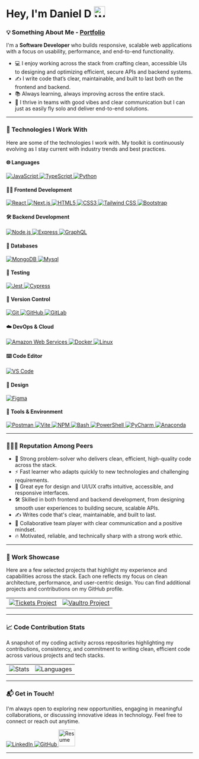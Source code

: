 # Hey, I'm Daniel D <img src="https://raw.githubusercontent.com/Tarikul-Islam-Anik/Animated-Fluent-Emojis/master/Emojis/Hand%20gestures/Waving%20Hand.png" alt="Waving Hand" width="30" height="30" />

### 💡 Something About Me - [Portfolio](https://daniel-d-portfolio.netlify.app/)

I'm a **Software Developer** who builds responsive, scalable web applications with a focus on usability, performance, and end-to-end functionality.
- 💻 I enjoy working across the stack from crafting clean, accessible UIs to designing and optimizing efficient, secure APIs and backend systems.
- ✍️ I write code that’s clear, maintainable, and built to last both on the frontend and backend.
- 📚 Always learning, always improving across the entire stack.
- 🤝 I thrive in teams with good vibes and clear communication but I can just as easily fly solo and deliver end-to-end solutions.

---

### 🤖 Technologies I Work With

Here are some of the technologies I work with. My toolkit is continuously evolving as I stay current with industry trends and best practices.

#### 🌐 Languages
<p align="left">
    <a target="_blank" href="https://developer.mozilla.org/en-US/docs/Web/JavaScript" target="_blank" rel="noreferrer">
        <img src="https://skillicons.dev/icons?i=js" alt="JavaScript" />
    </a>
    <a target="_blank" href="https://www.typescriptlang.org/" target="_blank" rel="noreferrer">
        <img src="https://skillicons.dev/icons?i=ts" alt="TypeScript" />
    </a>
    <a target="_blank" href="https://www.python.org" target="_blank" rel="noreferrer">
        <img src="https://skillicons.dev/icons?i=python" alt="Python" />
    </a>
</p>

#### 🧑‍🎨 Frontend Development
<p align="left">
    <a target="_blank" href="https://react.dev" target="_blank" rel="noreferrer">
        <img src="https://skillicons.dev/icons?i=react" alt="React" />
    </a>
    <a target="_blank" href="https://nextjs.org/" target="_blank" rel="noreferrer">
        <img src="https://skillicons.dev/icons?i=nextjs" alt="Next.js" />
    </a>
    <a target="_blank" href="https://developer.mozilla.org/en-US/docs/Web/HTML" target="_blank" rel="noreferrer">
        <img src="https://skillicons.dev/icons?i=html" alt="HTML5" />
    </a>
    <a target="_blank" href="https://developer.mozilla.org/en-US/docs/Web/CSS" target="_blank" rel="noreferrer">
        <img src="https://skillicons.dev/icons?i=css" alt="CSS3" />
    </a>
    <a target="_blank" href="https://tailwindcss.com" target="_blank" rel="noreferrer">
        <img src="https://skillicons.dev/icons?i=tailwind" alt="Tailwind CSS" />
    </a>
    <a target="_blank" href="https://getbootstrap.com/" target="_blank" rel="noreferrer">
        <img src="https://skillicons.dev/icons?i=bootstrap" alt="Bootstrap" />
    </a>
</p>

#### 🛠️ Backend Development
<p align="left">
    <a target="_blank" href="https://nodejs.org" target="_blank" rel="noreferrer">
        <img src="https://skillicons.dev/icons?i=nodejs" alt="Node.js" />
    </a>
    <a target="_blank" href="https://expressjs.com" target="_blank" rel="noreferrer">
        <img src="https://skillicons.dev/icons?i=express" alt="Express" />
    </a>
    <a target="_blank" href="https://graphql.org" target="_blank" rel="noreferrer">
        <img src="https://skillicons.dev/icons?i=graphql" alt="GraphQL" />
    </a>
</p>

#### 🧮 Databases
<p align="left">
    <a target="_blank" href="https://www.mongodb.com/" target="_blank" rel="noreferrer">
        <img src="https://skillicons.dev/icons?i=mongodb" alt="MongoDB" />
    </a>
        <a target="_blank" href="https://www.mysql.com/" target="_blank" rel="noreferrer">
        <img src="https://skillicons.dev/icons?i=mysql" alt="Mysql" />
    </a>
</p>

#### 🧬 Testing
<p align="left">
    <a target="_blank" href="https://jestjs.io/" target="_blank" rel="noreferrer">
        <img src="https://skillicons.dev/icons?i=jest" alt="Jest" />
    </a>
    <a target="_blank" href="https://www.cypress.io/" target="_blank" rel="noreferrer">
        <img src="https://skillicons.dev/icons?i=cypress" alt="Cypress" />
    </a>
</p>

#### 💾 Version Control
<p align="left">
    <a target="_blank" href="https://git-scm.com/" target="_blank" rel="noreferrer">
        <img src="https://skillicons.dev/icons?i=git" alt="Git" />
    </a>
    <a target="_blank" href="https://github.com" target="_blank" rel="noreferrer">
        <img src="https://skillicons.dev/icons?i=github" alt="GitHub" />
    </a>
    <a target="_blank" href="https://about.gitlab.com/" target="_blank" rel="noreferrer">
        <img src="https://skillicons.dev/icons?i=gitlab" alt="GitLab" />
    </a>
</p>

#### ☁️ DevOps & Cloud
<p align="left">
    <a target="_blank" href="https://aws.amazon.com" target="_blank" rel="noreferrer">
        <img src="https://skillicons.dev/icons?i=aws" alt="Amazon Web Services" />
    </a>
    <a target="_blank" href="https://www.docker.com/" target="_blank" rel="noreferrer">
        <img src="https://skillicons.dev/icons?i=docker" alt="Docker" />
    </a>
    <a target="_blank" href="https://www.linux.org/" target="_blank" rel="noreferrer">
        <img src="https://skillicons.dev/icons?i=linux" alt="Linux" />
    </a>
</p>

#### ⌨️ Code Editor
<p align="left">
    <a target="_blank" href="https://code.visualstudio.com/" target="_blank" rel="noreferrer">
        <img src="https://skillicons.dev/icons?i=vscode" alt="VS Code" />
    </a>
</p>

#### 🎨 Design
<p align="left">
    <a target="_blank" href="https://www.figma.com/" target="_blank" rel="noreferrer">
        <img src="https://skillicons.dev/icons?i=figma" alt="Figma" />
    </a>
</p>

#### 🔧 Tools & Environment
<p align="left">
    <a target="_blank" href="https://www.postman.com/" target="_blank" rel="noreferrer">
        <img src="https://skillicons.dev/icons?i=postman" alt="Postman" />
    </a>
    <a target="_blank" href="https://vitejs.dev" target="_blank" rel="noreferrer">
        <img src="https://skillicons.dev/icons?i=vite" alt="Vite" />
    </a>
    <a target="_blank" href="https://www.npmjs.com/" target="_blank" rel="noreferrer">
        <img src="https://skillicons.dev/icons?i=npm" alt="NPM" />
    </a>
    <a target="_blank" href="https://www.gnu.org/software/bash/" target="_blank" rel="noreferrer">
        <img src="https://skillicons.dev/icons?i=bash" alt="Bash" />
    </a>
    <a target="_blank" href="https://learn.microsoft.com/en-us/powershell/" target="_blank" rel="noreferrer">
        <img src="https://skillicons.dev/icons?i=powershell" alt="PowerShell" />
    </a>
    <a target="_blank" href="https://www.jetbrains.com/pycharm/" target="_blank" rel="noreferrer">
        <img src="https://skillicons.dev/icons?i=pycharm" alt="PyCharm" />
    </a>
    <a target="_blank" href="https://www.anaconda.com/" target="_blank" rel="noreferrer">
        <img src="https://skillicons.dev/icons?i=anaconda" alt="Anaconda" />
    </a>
</p>

---

### 🧑‍🤝‍🧑 Reputation Among Peers

- 🧠 Strong problem-solver who delivers clean, efficient, high-quality code across the stack.
- ⚡ Fast learner who adapts quickly to new technologies and challenging requirements.
- 🎨 Great eye for design and UI/UX crafts intuitive, accessible, and responsive interfaces.
- 🛠️ Skilled in both frontend and backend development, from designing smooth user experiences to building secure, scalable APIs.
- ✍️ Writes code that's clear, maintainable, and built to last.
- 🤝 Collaborative team player with clear communication and a positive mindset.
- 🔥 Motivated, reliable, and technically sharp with a strong work ethic.

---

### 🚀 Work Showcase

Here are a few selected projects that highlight my experience and capabilities across the stack. Each one reflects my focus on clean architecture, performance, and user-centric design. You can find additional projects and contributions on my GitHub profile.

<table>
    <tr>
        <td style="border: none;">
            <a target="_blank" href="https://github.com/MrDanielD326/Tickets" target="_blank">
                <img src="https://github-readme-stats.vercel.app/api/pin/?username=MrDanielD326&repo=Tickets&theme=tokyonight&show_description=false" alt="Tickets Project">
            </a>
        </td>
        <td style="border: none;">
            <a target="_blank" href="https://github.com/MrDanielD326/Vaultro" target="_blank">
                <img src="https://github-readme-stats.vercel.app/api/pin/?username=MrDanielD326&repo=Vaultro&theme=tokyonight&show_description=false" alt="Vaultro Project">
            </a>
        </td>
    </tr>
</table>

---

### 📈 Code Contribution Stats

A snapshot of my coding activity across repositories highlighting my contributions, consistency, and commitment to writing clean, efficient code across various projects and tech stacks.

<table>
    <tr>
        <td style="border:none;">
            <img src="https://github-readme-stats.vercel.app/api?username=MrDanielD326&show_icons=true&theme=tokyonight&include_all_commits=true&count_private=true" alt="Stats">
        </td>
        <td style="border:none;">
            <img src="https://github-readme-stats.vercel.app/api/top-langs/?username=MrDanielD326&layout=compact&langs_count=8&theme=tokyonight" alt="Languages">
        </td>
    </tr>
</table>

---

### 📬 Get in Touch!

I'm always open to exploring new opportunities, engaging in meaningful collaborations, or discussing innovative ideas in technology. Feel free to connect or reach out anytime.

<p>
    <a target="_blank" href="https://www.linkedin.com/in/danield326">
        <img src="https://skillicons.dev/icons?i=linkedin" alt="LinkedIn" />
    </a>
    <a target="_blank" href="https://github.com/MrDanielD326">
        <img src="https://skillicons.dev/icons?i=github" alt="GitHub" />
    </a>
    <a target="_blank" href="https://drive.google.com/file/d/1qNgV47XwvNDoaeiIMV-iO6mslZu-r1W8/view">
        <img src="https://img.icons8.com/?size=100&id=23877&format=png&color=000000" alt="Resume" height="45" />
    </a>
</p>

---
